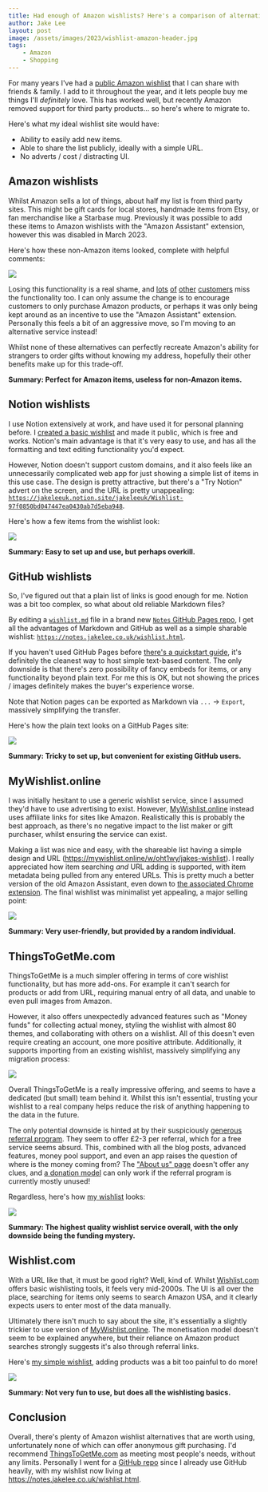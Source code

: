 ```yaml
---
title: Had enough of Amazon wishlists? Here's a comparison of alternative services!
author: Jake Lee
layout: post
image: /assets/images/2023/wishlist-amazon-header.jpg
tags:
    - Amazon
    - Shopping
---
```


For many years I've had a [public Amazon wishlist](https://www.amazon.co.uk/hz/wishlist/ls/25U6KHU9XCK4B/) that I can share with friends & family. I add to it throughout the year, and it lets people buy me things I'll *definitely* love. This has worked well, but recently Amazon removed support for third party products... so here's where to migrate to.

Here's what my ideal wishlist site would have:

* Ability to easily add new items.
* Able to share the list publicly, ideally with a simple URL.
* No adverts / cost / distracting UI.

## Amazon wishlists

Whilst Amazon sells a lot of things, about half my list is from third party sites. This might be gift cards for local stores, handmade items from Etsy, or fan merchandise like a Starbase mug. Previously it was possible to add these items to Amazon wishlists with the "Amazon Assistant" extension, however this was disabled in March 2023.

Here's how these non-Amazon items looked, complete with helpful comments:

[![](/assets/images/2023/wishlist-amazon.png)](/assets/images/2023/wishlist-amazon.png)

Losing this functionality is a real shame, and [lots](https://www.reddit.com/r/amazonprime/comments/12dy8vh/how_to_add_nonamazon_web_links_to_wish_list/) [of](https://www.reddit.com/r/amazonprime/comments/133131v/is_it_just_me_or_is_it_no_longer_possible_to_add/) [other](https://www.reddit.com/r/AskUK/comments/12dqoy7/alternatives_to_amazon_wishlists/) [customers](https://www.reddit.com/r/amazon/comments/3e3qr3/problems_adding_things_to_wishlist/) miss the functionality too. I can only assume the change is to encourage customers to only purchase Amazon products, or perhaps it was only being kept around as an incentive to use the "Amazon Assistant" extension. Personally this feels a bit of an aggressive move, so I'm moving to an alternative service instead!

Whilst none of these alternatives can perfectly recreate Amazon's ability for strangers to order gifts without knowing my address, hopefully their other benefits make up for this trade-off.

**Summary: Perfect for Amazon items, useless for non-Amazon items.**

## Notion wishlists

I use Notion extensively at work, and have used it for personal planning before. I [created a basic wishlist](https://jakeleeuk.notion.site/jakeleeuk/Wishlist-97f0850bd047447ea0430ab7d5eba948) and made it public, which is free and works. Notion's main advantage is that it's very easy to use, and has all the formatting and text editing functionality you'd expect.

However, Notion doesn't support custom domains, and it also feels like an unnecessarily complicated web app for just showing a simple list of items in this use case. The design is pretty attractive, but there's a "Try Notion" advert on the screen, and the URL is pretty unappealing: [`https://jakeleeuk.notion.site/jakeleeuk/Wishlist-97f0850bd047447ea0430ab7d5eba948`](https://jakeleeuk.notion.site/jakeleeuk/Wishlist-97f0850bd047447ea0430ab7d5eba948).

Here's how a few items from the wishlist look:

[![](/assets/images/2023/wishlist-notion.png)](/assets/images/2023/wishlist-notion.png)

**Summary: Easy to set up and use, but perhaps overkill.**

## GitHub wishlists

So, I've figured out that a plain list of links is good enough for me. Notion was a bit too complex, so what about old reliable Markdown files? 

By editing a [`wishlist.md`](https://github.com/JakeSteam/Notes/blob/main/wishlist.md) file in a brand new [`Notes` GitHub Pages repo](https://github.com/JakeSteam/Notes), I get all the advantages of Markdown and GitHub as well as a simple sharable wishlist: [`https://notes.jakelee.co.uk/wishlist.html`](https://notes.jakelee.co.uk/wishlist.html).

If you haven't used GitHub Pages before [there's a quickstart guide](https://docs.github.com/en/pages/quickstart), it's definitely the cleanest way to host simple text-based content. The only downside is that there's zero possibility of fancy embeds for items, or any functionality beyond plain text. For me this is OK, but not showing the prices / images definitely makes the buyer's experience worse.

Note that Notion pages can be exported as Markdown via `...` -> `Export`, massively simplifying the transfer.

Here's how the plain text looks on a GitHub Pages site:

[![](/assets/images/2023/wishlist-github.png)](/assets/images/2023/wishlist-github.png)

**Summary: Tricky to set up, but convenient for existing GitHub users.**

## MyWishlist.online

I was initially hesitant to use a generic wishlist service, since I assumed they'd have to use advertising to exist. However, [MyWishlist.online](https://mywishlist.online) instead uses affiliate links for sites like Amazon. Realistically this is probably the best approach, as there's no negative impact to the list maker or gift purchaser, whilst ensuring the service can exist.

Making a list was nice and easy, with the shareable list having a simple design and URL (<https://mywishlist.online/w/oht1wy/jakes-wishlist>). I really appreciated how item searching *and* URL adding is supported, with item metadata being pulled from any entered URLs. This is pretty much a better version of the old Amazon Assistant, even down to [the associated Chrome extension](https://chrome.google.com/webstore/detail/my-wishlist/aiamggmmifaolnpbgbdepbpflnhdfgkg). The final wishlist was minimalist yet appealing, a major selling point:

[![](/assets/images/2023/wishlist-mywishlist.png)](/assets/images/2023/wishlist-mywishlist.png)

**Summary: Very user-friendly, but provided by a random individual.**

## ThingsToGetMe.com

ThingsToGetMe is a much simpler offering in terms of core wishlist functionality, but has more add-ons. For example it can't search for products or add from URL, requiring manual entry of all data, and unable to even pull images from Amazon.

However, it also offers unexpectedly advanced features such as "Money funds" for collecting actual money, styling the wishlist with almost 80 themes, and collaborating with others on a wishlist. All of this doesn't even require creating an account, one more positive attribute. Additionally, it supports importing from an existing wishlist, massively simplifying any migration process:

[![](/assets/images/2023/wishlist-thingstogetme-import.png)](/assets/images/2023/wishlist-thingstogetme-import.png)

Overall ThingsToGetMe is a really impressive offering, and seems to have a dedicated (but small) team behind it. Whilst this isn't essential, trusting your wishlist to a real company helps reduce the risk of anything happening to the data in the future. 

The only potential downside is hinted at by their suspiciously [generous referral program](https://www.thingstogetme.com/referrals). They seem to offer £2-3 per referral, which for a free service seems absurd. This, combined with all the blog posts, advanced features, money pool support, and even an app raises the question of where is the money coming from? The ["About us" page](https://www.thingstogetme.com/about-us) doesn't offer any clues, and [a donation model](https://www.thingstogetme.com/support-the-creators) can only work if the referral program is currently mostly unused! 

Regardless, here's how [my wishlist](https://www.thingstogetme.com/687610a69c79) looks:

[![](/assets/images/2023/wishlist-thingstogetme.png)](/assets/images/2023/wishlist-thingstogetme.png)

**Summary: The highest quality wishlist service overall, with the only downside being the funding mystery.** 

## Wishlist.com

With a URL like that, it must be good right? Well, kind of. Whilst [Wishlist.com](https://wishlist.com) offers basic wishlisting tools, it feels very mid-2000s. The UI is all over the place, searching for items only seems to search Amazon USA, and it clearly expects users to enter most of the data manually. 

Ultimately there isn't much to say about the site, it's essentially a slightly trickier to use version of [MyWishlist.online](#mywishlistonline). The monetisation model doesn't seem to be explained anywhere, but their reliance on Amazon product searches strongly suggests it's also through referral links. 

Here's [my simple wishlist](https://www.wishlist.com/l/0ElWWW), adding products was a bit too painful to do more!

[![](/assets/images/2023/wishlist-wishlistcom.png)](/assets/images/2023/wishlist-wishlistcom.png)

**Summary: Not very fun to use, but does all the wishlisting basics.**

## Conclusion

Overall, there's plenty of Amazon wishlist alternatives that are worth using, unfortunately none of which can offer anonymous gift purchasing. I'd recommend [ThingsToGetMe.com](#thingstogetmecom) as meeting most people's needs, without any limits. Personally I went for a [GitHub repo](#github-wishlists) since I already use GitHub heavily, with my wishlist now living at <https://notes.jakelee.co.uk/wishlist.html>. 
